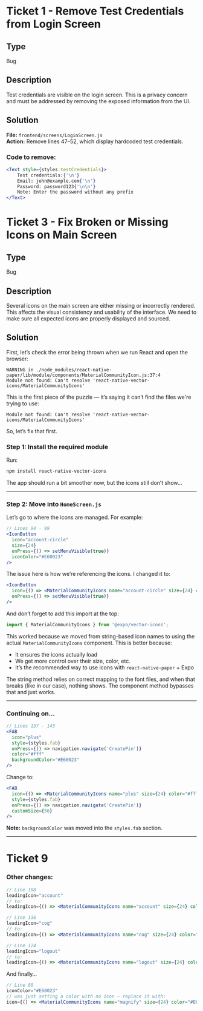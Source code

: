 # Ticket 1 - Remove Test Credentials from Login Screen

## Type
Bug

## Description
Test credentials are visible on the login screen. This is a privacy concern and must be addressed by removing the exposed information from the UI.

## Solution
**File:** `frontend/screens/LoginScreen.js`  
**Action:** Remove lines 47–52, which display hardcoded test credentials.

### Code to remove:
```jsx
<Text style={styles.testCredentials}>
    Test credentials:{'\n'}
    Email: john@example.com{'\n'}
    Password: password123{'\n\n'}
    Note: Enter the password without any prefix
</Text>
```


# Ticket 3 - Fix Broken or Missing Icons on Main Screen

## Type  
Bug

## Description  
Several icons on the main screen are either missing or incorrectly rendered. This affects the visual consistency and usability of the interface. We need to make sure all expected icons are properly displayed and sourced.

## Solution  
First, let’s check the error being thrown when we run React and open the browser:

```
WARNING in ./node_modules/react-native-paper/lib/module/components/MaterialCommunityIcon.js:37:4
Module not found: Can't resolve 'react-native-vector-icons/MaterialCommunityIcons'
```

This is the first piece of the puzzle — it’s saying it can’t find the files we're trying to use:
```
Module not found: Can't resolve 'react-native-vector-icons/MaterialCommunityIcons'
```

So, let’s fix that first.

### Step 1: Install the required module
Run:
```bash
npm install react-native-vector-icons
```

The app should run a bit smoother now, but the icons still don’t show…

---

### Step 2: Move into `HomeScreen.js`

Let’s go to where the icons are managed. For example:

```jsx
// Lines 94 - 99
<IconButton
  icon="account-circle"
  size={24}
  onPress={() => setMenuVisible(true)}
  iconColor="#E60023"
/>
```

The issue here is how we’re referencing the icons. I changed it to:

```jsx
<IconButton 
  icon={() => <MaterialCommunityIcons name="account-circle" size={24} color="#E60023" />}
  onPress={() => setMenuVisible(true)}  
/>
```

And don’t forget to add this import at the top:
```js
import { MaterialCommunityIcons } from '@expo/vector-icons';
```

This worked because we moved from string-based icon names to using the actual `MaterialCommunityIcons` component. This is better because:
- It ensures the icons actually load
- We get more control over their size, color, etc.
- It’s the recommended way to use icons with `react-native-paper` + Expo

The string method relies on correct mapping to the font files, and when that breaks (like in our case), nothing shows. The component method bypasses that and just works.

---

### Continuing on...

```jsx
// Lines 137 - 143
<FAB
  icon="plus"
  style={styles.fab}
  onPress={() => navigation.navigate('CreatePin')}
  color="#fff"
  backgroundColor="#E60023"
/>
```

Change to:

```jsx
<FAB
  icon={() => <MaterialCommunityIcons name="plus" size={24} color="#fff" />}
  style={styles.fab}
  onPress={() => navigation.navigate('CreatePin')}
  customSize={56}
/>
```

**Note:** `backgroundColor` was moved into the `styles.fab` section.

---
# Ticket 9
### Other changes:

```jsx
// Line 108
leadingIcon="account"
// to:
leadingIcon={() => <MaterialCommunityIcons name="account" size={24} color="#000" />}

// Line 116
leadingIcon="cog"
// to:
leadingIcon={() => <MaterialCommunityIcons name="cog" size={24} color="#000" />}

// Line 124
leadingIcon="logout"
// to:
leadingIcon={() => <MaterialCommunityIcons name="logout" size={24} color="#000" />}
```

And finally…

```jsx
// Line 88
iconColor="#E60023"
// was just setting a color with no icon — replace it with:
icon={() => <MaterialCommunityIcons name="magnify" size={24} color="#E60023" />}
```
